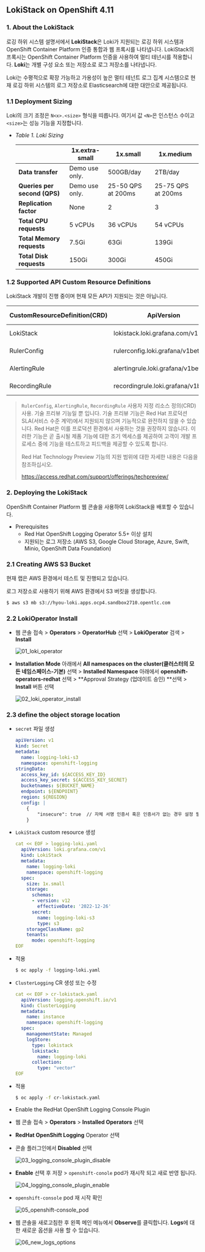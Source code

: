 ## LokiStack on OpenShift 4.11

### 1. About the LokiStack

로깅 하위 시스템 설명서에서 **LokiStack**은 Loki가 지원되는 로깅 하위 시스템과 OpenShift Container Platform 인증 통합과 웹 프록시를 나타냅니다. LokiStack의 프록시는 OpenShift Container Platform 인증을 사용하여 멀티 테넌시를 적용합니다. **Loki**는 개별 구성 요소 또는 저장소로 로그 저장소를 나타냅니다.



Loki는 수평적으로 확장 가능하고 가용성이 높은 멀티 테넌트 로그 집계 시스템으로 현재 로깅 하위 시스템의 로그 저장소로 Elasticsearch에 대한 대안으로 제공됩니다.



### 1.1 Deployment Sizing

Loki의 크기 조정은 `N<x>.<size>` 형식을 띠릅니다. 여기서 값 `<N>`은 인스턴스 수이고 `<size>`는 성능 기능을 지정합니다.

- *Table 1. Loki Sizing*

  |                              | 1x.extra-small | 1x.small           | 1x.medium          |
  | ---------------------------- | -------------- | ------------------ | ------------------ |
  | **Data transfer**            | Demo use only. | 500GB/day          | 2TB/day            |
  | **Queries per second (QPS)** | Demo use only. | 25-50 QPS at 200ms | 25-75 QPS at 200ms |
  | **Replication factor**       | None           | 2                  | 3                  |
  | **Total CPU requests**       | 5 vCPUs        | 36 vCPUs           | 54 vCPUs           |
  | **Total Memory requests**    | 7.5Gi          | 63Gi               | 139Gi              |
  | **Total Disk requests**      | 150Gi          | 300Gi              | 450Gi              |



### 1.2 Supported API Custom Resource Definitions

LokiStack 개발이 진행 중이며 현재 모든 API가 지원되는 것은 아닙니다.

| CustomResourceDefinition(CRD) | ApiVersion                         | Support state      |
| ----------------------------- | ---------------------------------- | ------------------ |
| LokiStack                     | lokistack.loki.grafana.com/v1      | Supported in 5.5   |
| RulerConfig                   | rulerconfig.loki.grafana/v1beta1   | Technology Preview |
| AlertingRule                  | alertingrule.loki.grafana/v1beta1  | Technology Preview |
| RecordingRule                 | recordingrule.loki.grafana/v1beta1 | Technology Preview |

> `RulerConfig`, `AlertingRule`, `RecordingRule` 사용자 지정 리소스 정의(CRD) 사용. 기술 프리뷰 기능일 뿐 입니다. 기술 프리뷰 기능은 Red Hat 프로덕션 SLA(서비스 수준 계약)에서 지원되지 않으며 기능적으로 완전하지 않을 수 있습니다. Red Hat은 이를 프로덕션 환경에서 사용하는 것을 권장하지 않습니다. 이러한 기능은 곧 출시될 제품 기능에 대한 조기 엑세스를 제공하여 고객이 개발 프로세스 중에 기능을 테스트하고 피드백을 제공할 수 있도록 합니다.
>
> Red Hat Technology Preview 기능의 지원 범위에 대한 자세한 내용은 다음을 참조하십시오.
>
>  https://access.redhat.com/support/offerings/techpreview/



### 2. Deploying the LokiStack

OpenShift Container Platform 웹 콘솔을 사용하여 LokiStack을 배포할 수 있습니다.

- Prerequisites
  - Red Hat OpenShift Logging Operator 5.5+ 이상 설치 
  - 지원되는 로그 저장소 (AWS S3, Google Cloud Storage, Azure, Swift, Minio, OpenShift Data Foundation)

### 2.1 Creating AWS S3 Bucket 

현재 랩은 AWS 환경에서 테스트 및 진행되고 있습니다.

로그 저장소로 사용하기 위해 AWS 환경에서 S3 버킷을 생성합니다.

```bash
$ aws s3 mb s3://hyou-loki.apps.ocp4.sandbox2710.opentlc.com
```

### 2.2 LokiOperator Install

- 웹 콘솔 접속 > **Operators** > **OperatorHub** 선택 > **LokiOperator** 검색 > **Install**

  ![01_loki_operator](C:\Works\01_자료\01_OCP\05_OCP_Demo_hyou\QY22Q4_MBO\loki\01_loki_operator.png)

- **Installation Mode** 아래에서 **All namespaces on the cluster(클러스터의 모든 네임스페이스-기본)** 선택 > **Installed Namespace** 아래에서 **openshift-operators-redhat** 선택 >  **Approval Strategy (업데이트 승인) **선택 > **Install** 버튼 선택

  ![02_loki_operator_install](C:\Works\01_자료\01_OCP\05_OCP_Demo_hyou\QY22Q4_MBO\loki\02_loki_operator_install.png)

### 2.3  define the object storage location

- `secret` 파일 생성

  ```yaml
  apiVersion: v1
  kind: Secret
  metadata:
    name: logging-loki-s3
    namespace: openshift-logging
  stringData:
    access_key_id: ${ACCESS_KEY_ID}
    access_key_secret: ${ACCESS_KEY_SECRET}
    bucketnames: ${BUCKET_NAME}
    endpoint: ${ENDPOINT}
    region: ${REGION}
    config: |
      {
          "insecure": true  // 자체 서명 인증서 혹은 인증서가 없는 경우 설정 필요!!
      }
  ```

- `LokiStack` custom resource 생성

  ```yaml
  cat << EOF > logging-loki.yaml
    apiVersion: loki.grafana.com/v1
    kind: LokiStack
    metadata:
      name: logging-loki
      namespace: openshift-logging
    spec:
      size: 1x.small
      storage:
        schemas:
        - version: v12
          effectiveDate: '2022-12-26'
        secret:
          name: logging-loki-s3
          type: s3
      storageClassName: gp2
      tenants:
        mode: openshift-logging
  EOF
  ```

- 적용

  ```bash
  $ oc apply -f logging-loki.yaml
  ```

- `ClusterLogging` CR 생성 또는 수정

  ```yaml
  cat << EOF > cr-lokistack.yaml
    apiVersion: logging.openshift.io/v1
    kind: ClusterLogging
    metadata:
      name: instance
      namespace: openshift-logging
    spec:
      managementState: Managed
      logStore:
        type: lokistack
        lokistack:
          name: logging-loki
        collection:
          type: "vector"
  EOF
  ```

- 적용

  ```bash
  $ oc apply -f cr-lokistack.yaml
  ```

-  Enable the RedHat OpenShift Logging Console Plugin 

  - 웹 콘솔 접속 > **Operators** > **Installed Operators** 선택

  - **RedHat OpenShift Logging** Operator 선택

  - 콘솔 플러그인에서 **Disabled** 선택

    ![03_logging_console_plugin_disable](C:\Works\01_자료\01_OCP\05_OCP_Demo_hyou\QY22Q4_MBO\loki\03_logging_console_plugin_disable.png)

  - **Enable** 선택 후 저장 > `openshift-conole` pod가 재시작 되고 새로 반영 됩니다.

    ![04_logging_console_plugin_enable](C:\Works\01_자료\01_OCP\05_OCP_Demo_hyou\QY22Q4_MBO\loki\04_logging_console_plugin_enable.png)

  - `openshift-console` pod 재 시작 확인

    ![05_openshift-console_pod](C:\Works\01_자료\01_OCP\05_OCP_Demo_hyou\QY22Q4_MBO\loki\05_openshift-console_pod.png)

  - 웹 콘솔을 새로고침한 후 왼쪽 메인 메뉴에서 **Observe**를 클릭합니다. **Logs**에 대한 새로운 옵션을 사용 할 수 있습니다.

    ![06_new_logs_options](C:\Works\01_자료\01_OCP\05_OCP_Demo_hyou\QY22Q4_MBO\loki\06_new_logs_options.png)